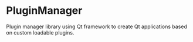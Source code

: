 # PluginManager
Plugin manager library using Qt framework to create Qt applications based on custom loadable plugins.
 

